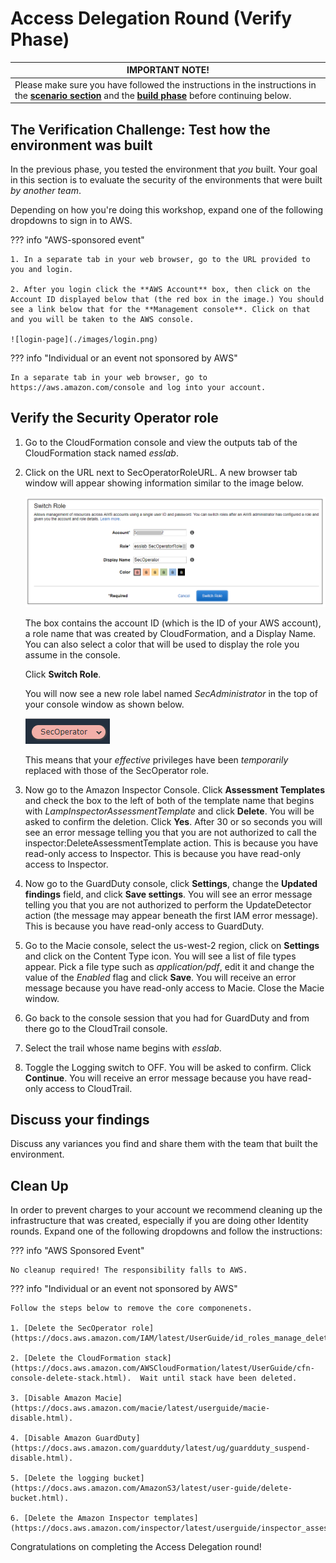 # Access Delegation Round (Verify Phase)

| IMPORTANT NOTE!  |
|---|
| Please make sure you have followed the instructions in the instructions in the **[scenario section](./index.md)** and the **[build phase](./build.md)** before continuing below. |

## The Verification Challenge:  Test how the environment was built

In the previous phase, you tested the environment that *you* built.
Your goal in this section is to evaluate the security of the environments that were built *by another team*.

Depending on how you're doing this workshop, expand one of the following dropdowns to sign in to AWS.

??? info "AWS-sponsored event"

    1. In a separate tab in your web browser, go to the URL provided to you and login. 

    2. After you login click the **AWS Account** box, then click on the Account ID displayed below that (the red box in the image.) You should see a link below that for the **Management console**. Click on that and you will be taken to the AWS console. 

    ![login-page](./images/login.png)

??? info "Individual or an event not sponsored by AWS"

    In a separate tab in your web browser, go to https://aws.amazon.com/console and log into your account.


## Verify the Security Operator role

1. Go to the CloudFormation console and view the outputs tab of the CloudFormation stack named *esslab*.

2. Click on the URL next to SecOperatorRoleURL.
A new browser tab window will appear showing information similar to the image below.

    ![SecOperatorRole](./images/IamEssSwitchSecOperRole.png)

    The box contains the account ID (which is the ID of your AWS account), a role name that was created by CloudFormation, and a Display Name.
You can also select a color that will be used to display the role you assume in the console.

    Click **Switch Role**.

    You will now see a new role label named *SecAdministrator* in the top of your console window as shown below.

    ![SecOperatorLabel](./images/IamEssSwitchSecOperRolePost.png)

    This means that your *effective* privileges have been *temporarily*  replaced with those of the SecOperator role.

3. Now go to the Amazon Inspector Console.  Click **Assessment Templates** and check the box to the left of both of the template name that begins with *LampInspectorAssessmentTemplate* and click **Delete**.  You will be asked to confirm the deletion.  Click **Yes**.  After 30 or so seconds you will see an error message telling you that you are not authorized to call the inspector:DeleteAssessmentTemplate action.  This is because you have read-only access to Inspector.
This is because you have read-only access to Inspector.

4. Now go to the GuardDuty console, click **Settings**, change the **Updated findings** field, and click **Save settings**.  You will see an error message telling you that you are not authorized to perform the UpdateDetector action (the message may appear beneath the first IAM error message).  This is because you have read-only access to GuardDuty.

5.  Go to the Macie console, select the us-west-2 region, click on **Settings** and click on the Content Type icon.
You will see a list of file types appear.
Pick a file type such as *application/pdf*, edit it and change the value of the *Enabled* flag and click **Save**.
You will receive an error message because you have read-only access to Macie.
Close the Macie window.

6.  Go back to the console session that you had for GuardDuty and from there go to the CloudTrail console.

7.  Select the trail whose name begins with *esslab*.

8. Toggle the Logging switch to OFF.  You will be asked to confirm.  Click **Continue**.  You will receive an error message because you have read-only access to CloudTrail.

## Discuss your findings

Discuss any variances you find and share them with the team that built the environment.

## Clean Up

In order to prevent charges to your account we recommend cleaning up the infrastructure that was created, especially if you are doing other Identity rounds. Expand one of the following dropdowns and follow the instructions:

??? info "AWS Sponsored Event"

    No cleanup required! The responsibility falls to AWS.

??? info "Individual or an event not sponsored by AWS"

    Follow the steps below to remove the core componenets.

    1. [Delete the SecOperator role](https://docs.aws.amazon.com/IAM/latest/UserGuide/id_roles_manage_delete.html).

    2. [Delete the CloudFormation stack](https://docs.aws.amazon.com/AWSCloudFormation/latest/UserGuide/cfn-console-delete-stack.html).  Wait until stack have been deleted.

    3. [Disable Amazon Macie](https://docs.aws.amazon.com/macie/latest/userguide/macie-disable.html).

    4. [Disable Amazon GuardDuty](https://docs.aws.amazon.com/guardduty/latest/ug/guardduty_suspend-disable.html).

    5. [Delete the logging bucket](https://docs.aws.amazon.com/AmazonS3/latest/user-guide/delete-bucket.html).

    6. [Delete the Amazon Inspector templates](https://docs.aws.amazon.com/inspector/latest/userguide/inspector_assessments.html#delete_assessment_via_console).


Congratulations on completing the Access Delegation round!
